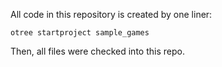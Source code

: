 All code in this repository is created by one liner:
```
otree startproject sample_games
```
Then, all files were checked into this repo.
